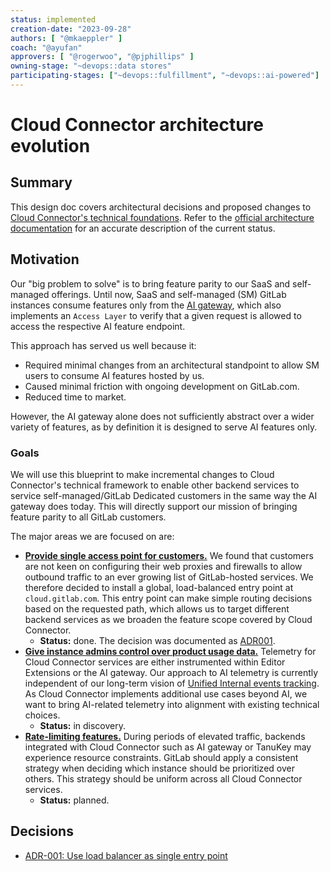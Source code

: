 ```yaml
---
status: implemented
creation-date: "2023-09-28"
authors: [ "@mkaeppler" ]
coach: "@ayufan"
approvers: [ "@rogerwoo", "@pjphillips" ]
owning-stage: "~devops::data stores"
participating-stages: ["~devops::fulfillment", "~devops::ai-powered"]
---
```


# Cloud Connector architecture evolution

## Summary

This design doc covers architectural decisions and proposed changes to
[Cloud Connector's technical foundations](https://gitlab.com/groups/gitlab-org/-/epics/11417).
Refer to the [official architecture documentation](../../../development/cloud_connector/architecture.md)
for an accurate description of the current status.

## Motivation

Our "big problem to solve" is to bring feature parity to our SaaS and self-managed offerings.
Until now, SaaS and self-managed (SM) GitLab instances consume features only from the [AI gateway](../ai_gateway/index.md),
which also implements an `Access Layer` to verify that a given request is allowed
to access the respective AI feature endpoint.

This approach has served us well because it:

- Required minimal changes from an architectural standpoint to allow SM users to consume AI features hosted by us.
- Caused minimal friction with ongoing development on GitLab.com.
- Reduced time to market.

However, the AI gateway alone does not sufficiently abstract over a wider variety of features,
as by definition it is designed to serve AI features only.

### Goals

We will use this blueprint to make incremental changes to Cloud Connector's technical framework
to enable other backend services to service self-managed/GitLab Dedicated customers in the same way
the AI gateway does today. This will directly support our mission of bringing feature parity
to all GitLab customers.

The major areas we are focused on are:

- [**Provide single access point for customers.**](https://gitlab.com/groups/gitlab-org/-/epics/12405)
  We found that customers are not keen on configuring their web proxies and firewalls
  to allow outbound traffic to an ever growing list of GitLab-hosted services. We therefore decided to
  install a global, load-balanced entry point at `cloud.gitlab.com`. This entry point can make simple
  routing decisions based on the requested path, which allows us to target different backend services
  as we broaden the feature scope covered by Cloud Connector.
  - **Status:** done. The decision was documented as [ADR001](decisions/001_lb_entry_point.md).
- [**Give instance admins control over product usage data.**](https://gitlab.com/groups/gitlab-org/-/epics/12020)
  Telemetry for Cloud Connector services are either instrumented within
  Editor Extensions or the AI gateway. Our approach to AI telemetry is currently independent of our long-term vision of
  [Unified Internal events tracking](https://gitlab.com/groups/gitlab-org/-/epics/9610).
  As Cloud Connector implements additional use cases beyond AI, we want to bring AI-related telemetry into alignment with existing
  technical choices.
  - **Status:** in discovery.
- [**Rate-limiting features.**](https://gitlab.com/groups/gitlab-org/-/epics/12032)
  During periods of elevated traffic, backends integrated with Cloud Connector such as
  AI gateway or TanuKey may experience resource constraints. GitLab should apply a consistent strategy when deciding which instance
  should be prioritized over others. This strategy should be uniform across all Cloud Connector services.
  - **Status:** planned.

## Decisions

- [ADR-001: Use load balancer as single entry point](decisions/001_lb_entry_point.md)
